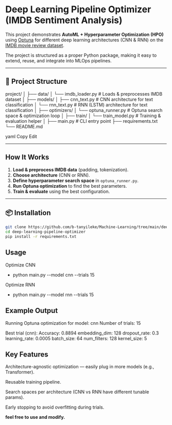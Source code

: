 # Deep Learning Pipeline Optimizer (IMDB Sentiment Analysis)

This project demonstrates **AutoML + Hyperparameter Optimization (HPO)** using [Optuna](https://optuna.org/) for different deep learning architectures (CNN & RNN) on the [IMDB movie review dataset](https://ai.stanford.edu/~amaas/data/sentiment/).

The project is structured as a proper Python package, making it easy to extend, reuse, and integrate into MLOps pipelines.

---

## 📂 Project Structure

project/
│
├── data/
│ └── imdb_loader.py # Loads & preprocesses IMDB dataset
│
├── models/
│ ├── cnn_text.py # CNN architecture for text classification
│ └── rnn_text.py # RNN (LSTM) architecture for text classification
│
├── optimizers/
│ └── optuna_runner.py # Optuna search space & optimization loop
│
├── train/
│ └── train_model.py # Training & evaluation helper
│
├── main.py # CLI entry point
├── requirements.txt
└── README.md

yaml
Copy
Edit

---

##  How It Works

1. **Load & preprocess IMDB data** (padding, tokenization).
2. **Choose architecture** (CNN or RNN).
3. **Define hyperparameter search space** in `optuna_runner.py`.
4. **Run Optuna optimization** to find the best parameters.
5. **Train & evaluate** using the best configuration.

---

## 📦 Installation

```bash
git clone https://github.com/b-tanyileke/Machine-Learning/tree/main/deeplearn_pipeline_optimizer.git
cd deep-learning-pipeline-optimizer
pip install -r requirements.txt
```

## Usage

Optimize CNN

-  python main.py --model cnn --trials 15

Optimize RNN

-  python main.py --model rnn --trials 15


##  Example Output

Running Optuna optimization for model: cnn
Number of trials: 15

Best trial (cnn):
  Accuracy: 0.8894
    embedding_dim: 128
    dropout_rate: 0.3
    learning_rate: 0.0005
    batch_size: 64
    num_filters: 128
    kernel_size: 5


## Key Features

Architecture-agnostic optimization — easily plug in more models (e.g., Transformer).

Reusable training pipeline.

Search spaces per architecture (CNN vs RNN have different tunable params).

Early stopping to avoid overfitting during trials.


**feel free to use and modify.**
